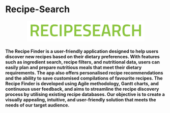 # Recipe-Search

<p align="center">
    <img src="RecipeSearch icon.png" alt="Recipe Search App">
</p>

#### The Recipe Finder is a user-friendly application designed to help users discover new recipes based on their dietary preferences. With features such as ingredient search, recipe filters, and nutritional data, users can easily plan and prepare nutritious meals that meet their dietary requirements. The app also offers personalised recipe recommendations and the ability to save customised compilations of favourite recipes. The Recipe Finder is developed using Agile methodology, Gantt charts, and continuous user feedback, and aims to streamline the recipe discovery process by utilising existing recipe databases. Our objective is to create a visually appealing, intuitive, and user-friendly solution that meets the needs of our target audience.
